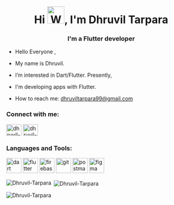 <h1 align="center">Hi <img src="https://raw.githubusercontent.com/nixin72/nixin72/master/wave.gif" alt="Waving hand animated gif" height="45" style="max-width: 100%; display: inline-block;" data-target="animated-image.originalImage">, I'm Dhruvil Tarpara</h1>
<h3 align="center">I'm a Flutter developer</h3>

- Hello Everyone ,
- My name is Dhruvil.
- I’m interested in Dart/Flutter. Presently,
- I'm developing apps with Flutter.

-  How to reach me: [dhruviltarpara99@gmail.com](mailto:dhruviltarpara99@gmail.com)

<h3 align="left">Connect with me:</h3>
<p align="left">
  <a href="https://linkedin.com/in/dhruvil-tarpara" target="blank"><img align="center" src="https://raw.githubusercontent.com/rahuldkjain/github-profile-readme-generator/master/src/images/icons/Social/linked-in-alt.svg" alt="dhruvil-tarpara" height="30" width="40" /></a>
  <a href="https://instagram.com/dhruvil_9904" target="blank"><img align="center" src="https://raw.githubusercontent.com/rahuldkjain/github-profile-readme-generator/master/src/images/icons/Social/instagram.svg" alt="dhruvil-tarpara" height="30" width="40" /></a>
</p>

<h3 align="left">Languages and Tools:</h3>
<p align="left">
  <a href="https://dart.dev" target="_blank" rel="noreferrer"><img src="https://www.vectorlogo.zone/logos/dartlang/dartlang-icon.svg" alt="dart" width="40" height="40"/></a>
  <a href="https://flutter.dev" target="_blank" rel="noreferrer"><img src="https://www.vectorlogo.zone/logos/flutterio/flutterio-icon.svg" alt="flutter" width="40" height="40"/></a>
  <a href="https://firebase.google.com/" target="_blank" rel="noreferrer"><img src="https://www.vectorlogo.zone/logos/firebase/firebase-icon.svg" alt="firebase" width="40" height="40"/></a>
  <a href="https://git-scm.com/" target="_blank" rel="noreferrer"><img src="https://www.vectorlogo.zone/logos/git-scm/git-scm-icon.svg" alt="git" width="40" height="40"/></a>
  <a href="https://postman.com" target="_blank" rel="noreferrer"><img src="https://www.vectorlogo.zone/logos/getpostman/getpostman-icon.svg" alt="postman" width="40" height="40"/></a>
  <a href="https://www.figma.com/" target="_blank" rel="noreferrer"><img src="https://www.vectorlogo.zone/logos/figma/figma-icon.svg" alt="figma" width="40" height="40"/></a>
</p>

<div class="theme-dark">
  <p><img align="left" src="https://github-readme-stats.vercel.app/api/top-langs?username=Dhruvil-Tarpara&show_icons=true&locale=en&layout=compact&theme=dark" alt="Dhruvil-Tarpara" /></p>

  <p>&nbsp;<img align="center" src="https://github-readme-stats.vercel.app/api?username=Dhruvil-Tarpara&show_icons=true&locale=en&theme=dark" alt="Dhruvil-Tarpara" /></p>

  <p><img align="center" src="https://github-readme-streak-stats.herokuapp.com/?user=Dhruvil-Tarpara&theme=dark" alt="Dhruvil-Tarpara" /></p>
</div>

